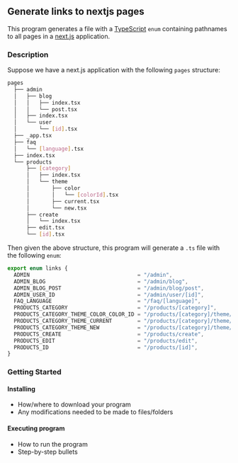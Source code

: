 ## Generate links to nextjs pages

This program generates a file with a [TypeScript](https://www.typescriptlang.org/) `enum` containing pathnames to all pages in a [next.js](https://nextjs.org/) application.

### Description

Suppose we have a next.js application with the following `pages` structure:

```sh
pages
  ├── admin
  │   ├── blog
  │   │   ├── index.tsx
  │   │   └── post.tsx
  │   ├── index.tsx
  │   └── user
  │       └── [id].tsx
  ├── _app.tsx
  ├── faq
  │   └── [language].tsx
  ├── index.tsx
  └── products
      ├── [category]
      │   ├── index.tsx
      │   └── theme
      │       ├── color
      │       │   └── [colorId].tsx
      │       ├── current.tsx
      │       └── new.tsx
      ├── create
      │   └── index.tsx
      ├── edit.tsx
      └── [id].tsx
```

Then given the above structure, this program will generate a `.ts` file with the following `enum`:

```ts
export enum links {
  ADMIN                                  = "/admin",
  ADMIN_BLOG                             = "/admin/blog",
  ADMIN_BLOG_POST                        = "/admin/blog/post",
  ADMIN_USER_ID                          = "/admin/user/[id]",
  FAQ_LANGUAGE                           = "/faq/[language]",
  PRODUCTS_CATEGORY                      = "/products/[category]",
  PRODUCTS_CATEGORY_THEME_COLOR_COLOR_ID = "/products/[category]/theme/color/[colorId]",
  PRODUCTS_CATEGORY_THEME_CURRENT        = "/products/[category]/theme/current",
  PRODUCTS_CATEGORY_THEME_NEW            = "/products/[category]/theme/new",
  PRODUCTS_CREATE                        = "/products/create",
  PRODUCTS_EDIT                          = "/products/edit",
  PRODUCTS_ID                            = "/products/[id]",
}
```

### Getting Started

#### Installing

- How/where to download your program
- Any modifications needed to be made to files/folders

#### Executing program

- How to run the program
- Step-by-step bullets
